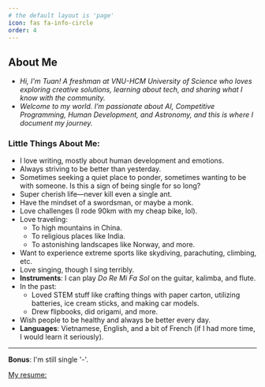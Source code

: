 ```yaml
---
# the default layout is 'page'
icon: fas fa-info-circle
order: 4
---
```


<!-- > Add Markdown syntax content to file `_tabs/about.md`{: .filepath } and it will show up on this page.

#
{: .prompt-tip } -->

## About Me  

- *Hi, I'm Tuan! A freshman at VNU-HCM University of Science who loves exploring creative solutions, learning about tech, and sharing what I know with the community.*  
- *Welcome to my world. I’m passionate about AI, Competitive Programming, Human Development, and Astronomy, and this is where I document my journey.*  

### Little Things About Me:  
- I love writing, mostly about human development and emotions.  
- Always striving to be better than yesterday.  
- Sometimes seeking a quiet place to ponder, sometimes wanting to be with someone. Is this a sign of being single for so long?  
- Super cherish life—never kill even a single ant.  
- Have the mindset of a swordsman, or maybe a monk.  
- Love challenges (I rode 90km with my cheap bike, lol).  
- Love traveling:  
  - To high mountains in China.  
  - To religious places like India.  
  - To astonishing landscapes like Norway, and more.  
- Want to experience extreme sports like skydiving, parachuting, climbing, etc.  
- Love singing, though I sing terribly.  
- **Instruments**: I can play *Do Re Mi Fa Sol* on the guitar, kalimba, and flute.  
- In the past:  
  - Loved STEM stuff like crafting things with paper carton, utilizing batteries, ice cream sticks, and making car models.  
  - Drew flipbooks, did origami, and more.  
- Wish people to be healthy and always be better every day.  
- **Languages**: Vietnamese, English, and a bit of French (if I had more time, I would learn it seriously).  

---  

**Bonus**: I'm still single '-'.  


[My resume:](assets/resume/my_resume.pdf) 